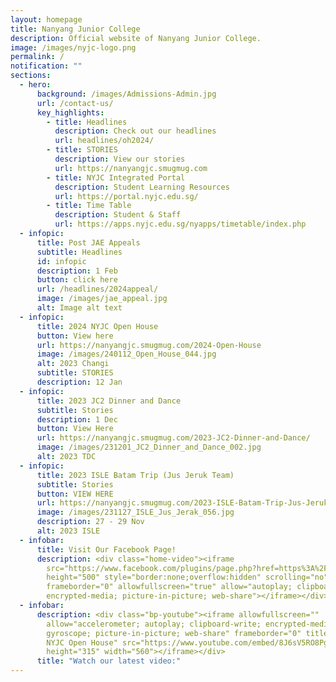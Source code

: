 ```yaml
---
layout: homepage
title: Nanyang Junior College
description: Official website of Nanyang Junior College.
image: /images/nyjc-logo.png
permalink: /
notification: ""
sections:
  - hero:
      background: /images/Admissions-Admin.jpg
      url: /contact-us/
      key_highlights:
        - title: Headlines
          description: Check out our headlines
          url: headlines/oh2024/
        - title: STORIES
          description: View our stories
          url: https://nanyangjc.smugmug.com
        - title: NYJC Integrated Portal
          description: Student Learning Resources
          url: https://portal.nyjc.edu.sg/
        - title: Time Table
          description: Student & Staff
          url: https://apps.nyjc.edu.sg/nyapps/timetable/index.php
  - infopic:
      title: Post JAE Appeals
      subtitle: Headlines
      id: infopic
      description: 1 Feb
      button: click here
      url: /headlines/2024appeal/
      image: /images/jae_appeal.jpg
      alt: Image alt text
  - infopic:
      title: 2024 NYJC Open House
      button: View here
      url: https://nanyangjc.smugmug.com/2024-Open-House
      image: /images/240112_Open_House_044.jpg
      alt: 2023 Changi
      subtitle: STORIES
      description: 12 Jan
  - infopic:
      title: 2023 JC2 Dinner and Dance
      subtitle: Stories
      description: 1 Dec
      button: View Here
      url: https://nanyangjc.smugmug.com/2023-JC2-Dinner-and-Dance/
      image: /images/231201_JC2_Dinner_and_Dance_002.jpg
      alt: 2023 TDC
  - infopic:
      title: 2023 ISLE Batam Trip (Jus Jeruk Team)
      subtitle: Stories
      button: VIEW HERE
      url: https://nanyangjc.smugmug.com/2023-ISLE-Batam-Trip-Jus-Jeruk-Team/
      image: /images/231127_ISLE_Jus_Jerak_056.jpg
      description: 27 - 29 Nov
      alt: 2023 ISLE
  - infobar:
      title: Visit Our Facebook Page!
      description: <div class="home-video"><iframe
        src="https://www.facebook.com/plugins/page.php?href=https%3A%2F%2Fwww.facebook.com%2FNanyangjc%2F&tabs=timeline&width=340&height=500&small_header=false&adapt_container_width=true&hide_cover=false&show_facepile=true&appId"
        height="500" style="border:none;overflow:hidden" scrolling="no"
        frameborder="0" allowfullscreen="true" allow="autoplay; clipboard-write;
        encrypted-media; picture-in-picture; web-share"></iframe></div>
  - infobar:
      description: <div class="bp-youtube"><iframe allowfullscreen=""
        allow="accelerometer; autoplay; clipboard-write; encrypted-media;
        gyroscope; picture-in-picture; web-share" frameborder="0" title="2024
        NYJC Open House" src="https://www.youtube.com/embed/8J6sV5RO8Pg"
        height="315" width="560"></iframe></div>
      title: "Watch our latest video:"
---
```

